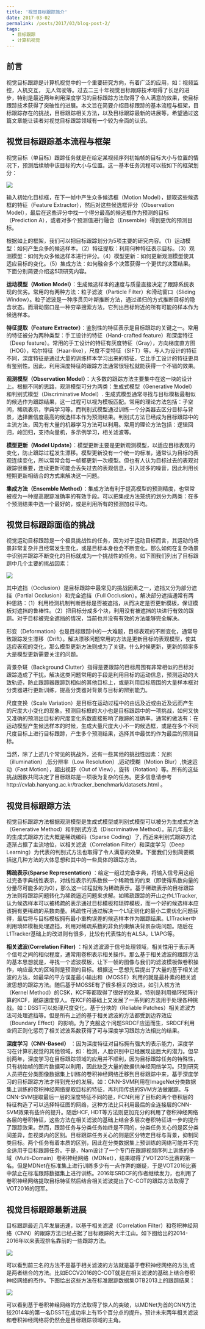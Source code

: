 ```yaml
---
title: '视觉目标跟踪简介'
date: 2017-03-02
permalink: /posts/2017/03/blog-post-2/
tags:
  - 目标跟踪
  - 计算机视觉
---
```

## 前言
视觉目标跟踪是计算机视觉中的一个重要研究方向，有着广泛的应用，如：视频监控，人机交互， 无人驾驶等。过去二三十年视觉目标跟踪技术取得了长足的进步，特别是最近两年利用深度学习的目标跟踪方法取得了令人满意的效果，使目标跟踪技术获得了突破性的进展。本文旨在简要介绍目标跟踪的基本流程与框架，目标跟踪存在的挑战，目标跟踪相关方法，以及目标跟踪最新的进展等，希望通过这篇文章能让读者对视觉目标跟踪领域有一个较为全面的认识。

## 视觉目标跟踪基本流程与框架
视觉目标（单目标）跟踪任务就是在给定某视频序列初始帧的目标大小与位置的情况下，预测后续帧中该目标的大小与位置。这一基本任务流程可以按如下的框架划分：

<img src='/images/intro1.jpg'>

输入初始化目标框，在下一帧中产生众多候选框（Motion Model），提取这些候选框的特征（Feature Extractor），然后对这些候选框评分（Observation Model），最后在这些评分中找一个得分最高的候选框作为预测的目标（Prediction A），或者对多个预测值进行融合（Ensemble）得到更优的预测目标。

根据如上的框架，我们可以把目标跟踪划分为5项主要的研究内容。（1）运动模型：如何产生众多的候选样本。（2）特征提取：利用何种特征表示目标。（3）观测模型：如何为众多候选样本进行评分。（4）模型更新：如何更新观测模型使其适应目标的变化。（5）集成方法：如何融合多个决策获得一个更优的决策结果。下面分别简要介绍这5项研究内容。

**运动模型（Motion Model）**：生成候选样本的速度与质量直接决定了跟踪系统表现的优劣。常用的有两种方法：粒子滤波（Particle Filter）和滑动窗口（Sliding Window）。粒子滤波是一种序贯贝叶斯推断方法，通过递归的方式推断目标的隐含状态。而滑动窗口是一种穷举搜索方法，它列出目标附近的所有可能的样本作为候选样本。

**特征提取（Feature Extractor）**：鉴别性的特征表示是目标跟踪的关键之一。常用的特征被分为两种类型：手工设计的特征（Hand-crafted feature）和深度特征（Deep feature）。常用的手工设计的特征有灰度特征（Gray），方向梯度直方图（HOG），哈尔特征（Haar-like），尺度不变特征（SIFT）等。与人为设计的特征不同，深度特征是通过大量的训练样本学习出来的特征，它比手工设计的特征更具有鉴别性。因此，利用深度特征的跟踪方法通常很轻松就能获得一个不错的效果。

**观测模型（Observation Model）**：大多数的跟踪方法主要集中在这一块的设计上。根据不同的思路，观测模型可分为两类：生成式模型（Generative Model）和判别式模型（Discriminative Model）. 生成式模型通常寻找与目标模板最相似的候选作为跟踪结果，这一过程可以视为模板匹配。常用的理论方法包括：子空间，稀疏表示，字典学习等。而判别式模型通过训练一个分类器去区分目标与背景，选择置信度最高的候选样本作为预测结果。判别式方法已经成为目标跟踪中的主流方法，因为有大量的机器学习方法可以利用。常用的理论方法包括：逻辑回归，岭回归，支持向量机，多示例学习，相关滤波等。

**模型更新（Model Update）**：模型更新主要是更新观测模型，以适应目标表观的变化，防止跟踪过程发生漂移。模型更新没有一个统一的标准，通常认为目标的表观连续变化，所以常常会每一帧都更新一次模型。但也有人认为目标过去的表观对跟踪很重要，连续更新可能会丢失过去的表观信息，引入过多的噪音，因此利用长短期更新相结合的方式来解决这一问题。

**集成方法（Ensemble Method）**：集成方法有利于提高模型的预测精度，也常常被视为一种提高跟踪准确率的有效手段。可以把集成方法笼统的划分为两类：在多个预测结果中选一个最好的，或是利用所有的预测加权平均。

## 视觉目标跟踪面临的挑战
视觉运动目标跟踪是一个极具挑战性的任务，因为对于运动目标而言，其运动的场景非常复杂并且经常发生变化，或是目标本身也会不断变化。那么如何在复杂场景中识别并跟踪不断变化的目标就成为一个挑战性的任务。如下图我们列出了目标跟踪中几个主要的挑战因素：

<img src='/images/intro2.jpg'>

其中遮挡（Occlusion）是目标跟踪中最常见的挑战因素之一，遮挡又分为部分遮挡（Partial Occlusion）和完全遮挡（Full Occlusion）。解决部分遮挡通常有两种思路：（1）利用检测机制判断目标是否被遮挡，从而决定是否更新模板，保证模板对遮挡的鲁棒性。（2）把目标分成多个块，利用没有被遮挡的块进行有效的跟踪。对于目标被完全遮挡的情况，当前也并没有有效的方法能够完全解决。

形变（Deformation）也是目标跟踪中的一大难题，目标表观的不断变化，通常导致跟踪发生漂移（Drift）。解决漂移问题常用的方法是更新目标的表观模型，使其适应表观的变化，那么模型更新方法则成为了关键。什么时候更新，更新的频率多大是模型更新需要关注的问题。

背景杂斑（Background Clutter）指得是要跟踪的目标周围有非常相似的目标对跟踪造成了干扰。解决这类问题常用的手段是利用目标的运动信息，预测运动的大致轨迹，防止跟踪器跟踪到相似的其他目标上，或是利用目标周围的大量样本框对分类器进行更新训练，提高分类器对背景与目标的辨别能力。

尺度变换（Scale Variation）是目标在运动过程中的由远及近或由近及远而产生的尺度大小变化的现象。预测目标框的大小也是目标跟踪中的一项挑战，如何又快又准确的预测出目标的尺度变化系数直接影响了跟踪的准确率。通常的做法有：在运动模型产生候选样本的时候，生成大量尺度大小不一的候选框，或是在多个不同尺度目标上进行目标跟踪，产生多个预测结果，选择其中最优的作为最后的预测目标。

当然，除了上述几个常见的挑战外，还有一些其他的挑战性因素：光照（illumination）,低分辨率（Low Resolution）,运动模糊（Motion Blur）,快速运动（Fast Motion），超出视野（Out of View），旋转（Rotation）等。所有的这些挑战因数共同决定了目标跟踪是一项极为复杂的任务。更多信息请参考http://cvlab.hanyang.ac.kr/tracker_benchmark/datasets.html 。

## 视觉目标跟踪方法
视觉目标跟踪方法根据观测模型是生成式模型或判别式模型可以被分为生成式方法（Generative Method）和判别式方法（Discriminative Method）。前几年最火的生成式跟踪方法大概是稀疏编码（Sparse Coding）了, 而近来判别式跟踪方法逐渐占据了主流地位，以相关滤波（Correlation Filter）和深度学习（Deep Learning）为代表的判别式方法也取得了令人满意的效果。下面我们分别简要概括这几种方法的大体思想和其中的一些具体的跟踪方法。

**稀疏表示(Sparse Representation)** ：给定一组过完备字典，将输入信号用这组过完备字典线性表示，对线性表示的系数做一个稀疏性的约束（即使得系数向量的分量尽可能多的为0），那么这一过程就称为稀疏表示。基于稀疏表示的目标跟踪方法则将跟踪问题转化为稀疏逼近问题来求解。如稀疏跟踪的开山之作L1Tracker, 认为候选样本可以被稀疏的表示通过目标模板和琐碎模板，而一个好的候选样本应该拥有更稀疏的系数向量。稀疏性可通过解决一个L1正则化的最小二乘优化问题获得，最后将与目标模板拥有最小重构误差的候选样本作为跟踪结果。L1Tracker中利用琐碎模板处理遮挡，利用对稀疏系数的非负约束解决背景杂斑问题。随后在L1Tracker基础上的改进则有很多，比较有代表性的有ALSA，L1APG等。

**相关滤波(Correlation Filter)** ：相关滤波源于信号处理领域，相关性用于表示两个信号之间的相似程度，通常用卷积表示相关操作。那么基于相关滤波的跟踪方法的基本思想就是，寻找一个滤波模板，让下一帧的图像与我们的滤波模板做卷积操作，响应最大的区域则是预测的目标。根据这一思想先后提出了大量的基于相关滤波的方法，如最早的平方误差最小输出和（MOSSE）利用的就是最朴素的相关滤波思想的跟踪方法。随后基于MOSSE有了很多相关的改进，如引入核方法（Kernel Method）的CSK，KCF等都取得了很好的效果，特别是利用循环矩阵计算的KCF，跟踪速度惊人。在KCF的基础上又发展了一系列的方法用于处理各种挑战。如：DSST可以处理尺度变化，基于分块的（Reliable Patches）相关滤波方法可处理遮挡等。但是所有上述的基于相关滤波的方法都受到边界效应（Boundary Effect）的影响。为了克服这个问题SRDCF应运而生，SRDCF利用空间正则化惩罚了相关滤波系数获得了可与深度学习跟踪方法相比的结果。

**深度学习（CNN-Based）** ：因为深度特征对目标拥有强大的表示能力，深度学习在计算机视觉的其他领域，如：检测，人脸识别中已经展现出巨大的潜力。但早前两年，深度学习在目标跟踪领域的应用并不顺利，因为目标跟踪任务的特殊性，只有初始帧的图片数据可以利用，因此缺乏大量的数据供神经网络学习。只到研究人员把在分类图像数据集上训练的卷积神经网络迁移到目标跟踪中来，基于深度学习的目标跟踪方法才得到充分的发展。如：CNN-SVM利用在ImageNet分类数据集上训练的卷积神经网络提取目标的特征，再利用传统的SVM方法做跟踪。与CNN-SVM提取最后一层的深度特征不同的是，FCN利用了目标的两个卷积层的特征构造了可以选择特征图的网络，这种方法比只利用最后的全连接层的CNN-SVM效果有些许的提升。随后HCF, HDT等方法则更加充分的利用了卷积神经网络各层的卷积特征，这些方法在相关滤波的基础上结合多层次卷积特征进一步的提升了跟踪效果。然而，跟踪任务与分类任务始终是不同的，分类任务关心的是区分类间差异，忽视类内的区别。目标跟踪任务关心的则是区分特定目标与背景，抑制同类目标。两个任务有着本质的区别，因此在分类数据集上预训练的网络可能并不完全适用于目标跟踪任务。于是，Nam设计了一个专门在跟踪视频序列上训练的多域（Multi-Domain）卷积神经网络（MDNet），结果取得了VOT2015比赛的第一名。但是MDNet在标准集上进行训练多少有一点作弊的嫌疑，于是VOT2016比赛中禁止在标准跟踪数据集上进行训练。2016年SRDCF的作者继续发力，也利用了卷积神经网络提取目标特征然后结合相关滤波提出了C-COT的跟踪方法取得了VOT2016的冠军。

## 视觉目标跟踪最新进展
目标跟踪最近几年发展迅速，以基于相关滤波（Correlation Filter）和卷积神经网络（CNN）的跟踪方法已经占据了目标跟踪的大半江山。如下图给出的2014-2016年以来表现排名靠前的一些跟踪方法。

<img src='/images/intro3.jpg'>

可以看到前三名的方法不是基于相关滤波的方法就是基于卷积神经网络的方法,或是两者结合的方法。比如ECCV2016的C-COT就是在相关滤波的基础上结合卷积神经网络的杰作。下图给出这些方法在标准跟踪数据集OTB2013上的跟踪结果：


<img src='/images/intro4.jpg'>

可以看到基于卷积神经网络的方法取得了惊人的突破，以MDNet为首的CNN方法较2014年的第一名DSST在成功率上有15个百分点的提升。预计未来两年相关滤波和卷积神经网络将仍然会是目标跟踪领域的主角。
